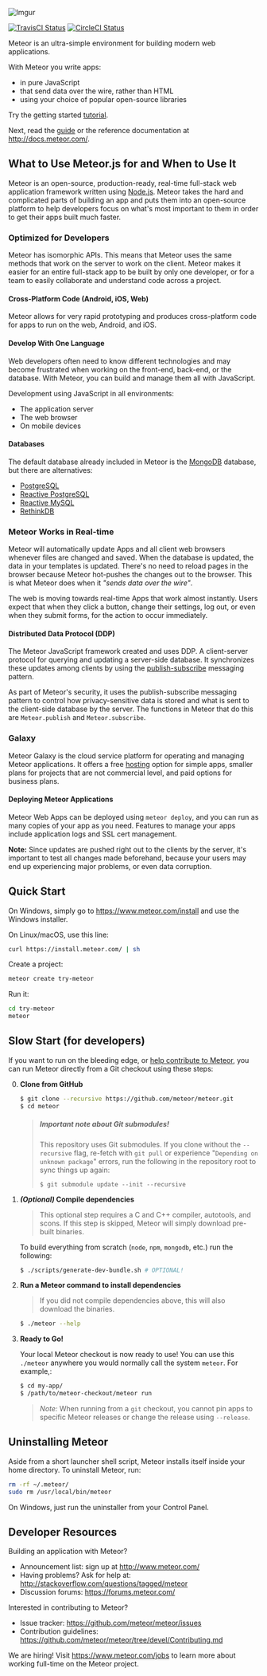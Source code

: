 ![Imgur](http://i.imgur.com/XwTwNPJ.png)

[![TravisCI Status](https://travis-ci.org/meteor/meteor.svg?branch=devel)](https://travis-ci.org/meteor/meteor)
[![CircleCI Status](https://circleci.com/gh/meteor/meteor/tree/devel.svg?style=shield&circle-token=c2d3c041506bd493ef3795ffa4448684cfce97b8)](https://circleci.com/gh/meteor/meteor/tree/devel)

Meteor is an ultra-simple environment for building modern web
applications.

With Meteor you write apps:

* in pure JavaScript
* that send data over the wire, rather than HTML
* using your choice of popular open-source libraries

Try the getting started [tutorial](https://www.meteor.com/try).

Next, read the [guide](http://guide.meteor.com) or the reference documentation at http://docs.meteor.com/.

## What to Use Meteor.js for and When to Use It

Meteor is an open-source, production-ready, real-time full-stack web application framework written using [Node.js](https://github.com/nodejs/node). Meteor takes the hard and complicated parts of building an app and puts them into an open-source platform to help developers focus on what's most important to them in order to get their apps built much faster.  

### Optimized for Developers  

Meteor has isomorphic APIs. This means that Meteor uses the same methods that work on the server to work on the client. Meteor makes it easier for an entire full-stack app to be built by only one developer, or for a team to easily collaborate and understand code across a project.

#### Cross-Platform Code (Android, iOS, Web) 

Meteor allows for very rapid prototyping and produces cross-platform code for apps to run on the web, Android, and iOS. 

#### Develop With One Language

Web developers often need to know different technologies and may become frustrated when working on the front-end, back-end, or the database. With Meteor, you can build and manage them all with JavaScript. 

Development using JavaScript in all environments: 

- The application server
- The web browser
- On mobile devices

#### Databases

The default database already included in Meteor is the [MongoDB](https://github.com/mongodb/mongo) database, but there are alternatives:

- [PostgreSQL](https://github.com/Richie765/meteor-pg)  
- [Reactive PostgreSQL](https://github.com/numtel/meteor-pg)  
- [Reactive MySQL](https://github.com/numtel/meteor-mysql) 
- [RethinkDB](https://github.com/Slava/meteor-rethinkdb)  


### Meteor Works in Real-time

Meteor will automatically update Apps and all client web browsers whenever files are changed and saved. When the database is updated, the data in your templates is updated. There's no need to reload pages in the browser because Meteor hot-pushes the changes out to the browser. This is what Meteor does when it *"sends data over the wire"*.

The web is moving towards real-time Apps that work almost instantly. Users expect that when they click a button, change their settings, log out, or even when they submit forms, for the action to occur immediately. 

#### Distributed Data Protocol (DDP)

The Meteor JavaScript framework created and uses DDP. A client-server protocol for querying and updating a server-side database. It synchronizes these updates among clients by using the [publish-subscribe](https://www.meteor.com/tutorials/blaze/publish-and-subscribe) messaging pattern. 

As part of Meteor's security, it uses the publish-subscribe messaging pattern to control how privacy-sensitive data is stored and what is sent to the client-side database by the server. The functions in Meteor that do this are <code>Meteor.publish</code> and <code>Meteor.subscribe</code>.   

### Galaxy

Meteor Galaxy is the cloud service platform for operating and managing Meteor applications. It offers a free [hosting](https://www.meteor.com/galaxy/signup) option for simple apps, smaller plans for projects that are not commercial level, and paid options for business plans.   

#### Deploying Meteor Applications

Meteor Web Apps can be deployed using <code>meteor deploy</code>, and you can run as many copies of your app as you need. Features to manage your apps include application logs and SSL cert management. 

**Note:** Since updates are pushed right out to the clients by the server, it's important to test all changes made beforehand, because your users may end up experiencing major problems, or even data corruption.

## Quick Start

On Windows, simply go to https://www.meteor.com/install and use the Windows installer.

On Linux/macOS, use this line:

```bash
curl https://install.meteor.com/ | sh
```

Create a project:

```bash
meteor create try-meteor
```

Run it:

```bash
cd try-meteor
meteor
```

## Slow Start (for developers)

If you want to run on the bleeding edge, or [help contribute to Meteor](Contributing.md), you
can run Meteor directly from a Git checkout using these steps:

0. **Clone from GitHub**

    ```sh
    $ git clone --recursive https://github.com/meteor/meteor.git
    $ cd meteor
    ```

    > ##### Important note about Git submodules!
    >
    > This repository uses Git submodules.  If you clone without the `--recursive` flag,
    > re-fetch with `git pull` or experience "`Depending on unknown package`" errors,
    > run the following in the repository root to sync things up again:
    >
    >     $ git submodule update --init --recursive

0. **_(Optional)_ Compile dependencies**

    > This optional step requires a C and C++ compiler, autotools, and scons.
    > If this step is skipped, Meteor will simply download pre-built binaries.

    To build everything from scratch (`node`, `npm`, `mongodb`, etc.) run the following:

    ```sh
    $ ./scripts/generate-dev-bundle.sh # OPTIONAL!
    ```

0. **Run a Meteor command to install dependencies**

    > If you did not compile dependencies above, this will also download the binaries.


    ```sh
    $ ./meteor --help
    ```

0. **Ready to Go!**

    Your local Meteor checkout is now ready to use!  You can use this `./meteor`
    anywhere you would normally call the system `meteor`.  For example,:

    ```sh
    $ cd my-app/
    $ /path/to/meteor-checkout/meteor run
    ```

    > _Note:_ When running from a `git` checkout, you cannot pin apps to specific
    > Meteor releases or change the release using `--release`.

## Uninstalling Meteor

Aside from a short launcher shell script, Meteor installs itself inside your
home directory. To uninstall Meteor, run:

```bash
rm -rf ~/.meteor/
sudo rm /usr/local/bin/meteor
```

On Windows, just run the uninstaller from your Control Panel.

## Developer Resources

Building an application with Meteor?

* Announcement list: sign up at http://www.meteor.com/
* Having problems? Ask for help at: http://stackoverflow.com/questions/tagged/meteor
* Discussion forums: https://forums.meteor.com/

Interested in contributing to Meteor?

* Issue tracker: https://github.com/meteor/meteor/issues
* Contribution guidelines: https://github.com/meteor/meteor/tree/devel/Contributing.md

We are hiring!  Visit https://www.meteor.com/jobs to
learn more about working full-time on the Meteor project.
